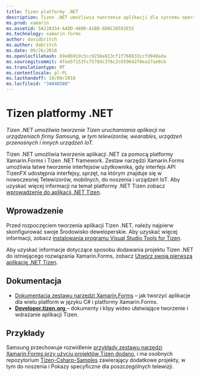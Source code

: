 ```yaml
---
title: Tizen platformy .NET
description: Tizen .NET umożliwia tworzenie aplikacji dla systemu operacyjnego Tizen, który jest uruchamiany na urządzeniach firmy Samsung, w tym telewizorów, wearables, urządzeń przenośnych i innych urządzeń IoT.
ms.prod: xamarin
ms.assetid: 5A22A354-A4DD-480D-A1BB-6D0C38592E55
ms.technology: xamarin-forms
author: davidbritch
ms.author: dabritch
ms.date: 09/26/2018
ms.openlocfilehash: 69e8b919c5cc925be813cf1f768833ccfd948ada
ms.sourcegitcommit: 4fee5f153fc7578dc376c2c659642f0ea27ae0cb
ms.translationtype: MT
ms.contentlocale: pl-PL
ms.lasthandoff: 10/09/2018
ms.locfileid: "34848580"
---
```

# <a name="tizen-net"></a>Tizen platformy .NET

_Tizen .NET umożliwia tworzenie Tizen uruchamiania aplikacji na urządzeniach firmy Samsung, w tym telewizorów, wearables, urządzeń przenośnych i innych urządzeń IoT._

Tizen .NET umożliwia tworzenie aplikacji .NET za pomocą platformy Xamarin.Forms i Tizen .NET framework. Zestaw narzędzi Xamarin.Forms umożliwia łatwe tworzenie interfejsów użytkownika, gdy interfejs API TizenFX udostępnia interfejsy, sprzęt, na którym znajduje się w nowoczesnej Telewizorów, mobilnych, do noszenia i urządzeń IoT. Aby uzyskać więcej informacji na temat platformy .NET Tizen zobacz [wprowadzenie do aplikacji .NET Tizen](https://developer.tizen.org/development/training/.net-application).

## <a name="get-started"></a>Wprowadzenie

Przed rozpoczęciem tworzenia aplikacji Tizen .NET, należy najpierw skonfigurować swoje Środowisko deweloperskie. Aby uzyskać więcej informacji, zobacz [instalowania programu Visual Studio Tools for Tizen](https://developer.tizen.org/development/visual-studio-tools-tizen/installing-visual-studio-tools-tizen).

Aby uzyskać informacje dotyczące sposobu dodawania projektu Tizen .NET do istniejącego rozwiązania Xamarin.Forms, zobacz [Utwórz swoją pierwszą aplikację .NET Tizen](https://developer.tizen.org/development/training/.net-application/creating-your-first-tizen-.net-application).

## <a name="documentation"></a>Dokumentacja

- [Dokumentacja zestawu narzędzi Xamarin.Forms](~/xamarin-forms/index.yml) &ndash; jak tworzyć aplikacje dla wielu platform w języku C# i platformy Xamarin.Forms.
- [**Developer.tizen.org** ](https://developer.tizen.org/development) &ndash; dokumenty i klipy wideo ułatwiające tworzenie i wdrażanie aplikacji Tizen.

## <a name="samples"></a>Przykłady

Samsung przechowuje rozwidlenie [przykłady zestawu narzędzi Xamarin.Forms przy użyciu projektów Tizen dodano](https://github.com/Samsung/xamarin-forms-samples), i ma osobnych repozytorium [Tizen-Csharp-Samples](https://github.com/Samsung/Tizen-CSharp-Samples) zawierający dodatkowe projekty, w tym do noszenia i Pokazy specyficzne dla poszczególnych telewizji.

